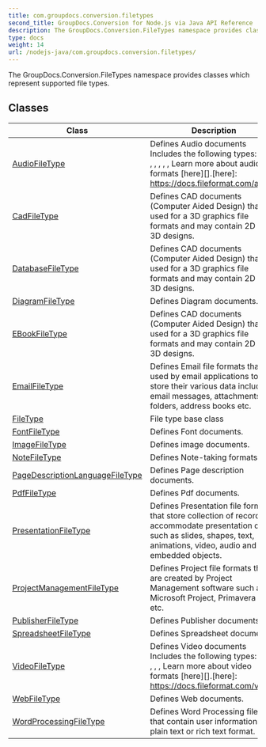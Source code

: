 ```yaml
---
title: com.groupdocs.conversion.filetypes
second_title: GroupDocs.Conversion for Node.js via Java API Reference
description: The GroupDocs.Conversion.FileTypes namespace provides classes which represent supported file types.
type: docs
weight: 14
url: /nodejs-java/com.groupdocs.conversion.filetypes/
---
```


The GroupDocs.Conversion.FileTypes namespace provides classes which represent supported file types.


## Classes

| Class | Description |
| --- | --- |
| [AudioFileType](../com.groupdocs.conversion.filetypes/audiofiletype) | Defines Audio documents Includes the following types: , , , , , , , , , Learn more about audio formats [here][].[here]: https://docs.fileformat.com/audio/ |
| [CadFileType](../com.groupdocs.conversion.filetypes/cadfiletype) | Defines CAD documents (Computer Aided Design) that are used for a 3D graphics file formats and may contain 2D or 3D designs. |
| [DatabaseFileType](../com.groupdocs.conversion.filetypes/databasefiletype) | Defines CAD documents (Computer Aided Design) that are used for a 3D graphics file formats and may contain 2D or 3D designs. |
| [DiagramFileType](../com.groupdocs.conversion.filetypes/diagramfiletype) | Defines Diagram documents. |
| [EBookFileType](../com.groupdocs.conversion.filetypes/ebookfiletype) | Defines CAD documents (Computer Aided Design) that are used for a 3D graphics file formats and may contain 2D or 3D designs. |
| [EmailFileType](../com.groupdocs.conversion.filetypes/emailfiletype) | Defines Email file formats that are used by email applications to store their various data including email messages, attachments, folders, address books etc. |
| [FileType](../com.groupdocs.conversion.filetypes/filetype) | File type base class |
| [FontFileType](../com.groupdocs.conversion.filetypes/fontfiletype) | Defines Font documents. |
| [ImageFileType](../com.groupdocs.conversion.filetypes/imagefiletype) | Defines image documents. |
| [NoteFileType](../com.groupdocs.conversion.filetypes/notefiletype) | Defines Note-taking formats. |
| [PageDescriptionLanguageFileType](../com.groupdocs.conversion.filetypes/pagedescriptionlanguagefiletype) | Defines Page description documents. |
| [PdfFileType](../com.groupdocs.conversion.filetypes/pdffiletype) | Defines Pdf documents. |
| [PresentationFileType](../com.groupdocs.conversion.filetypes/presentationfiletype) | Defines Presentation file formats that store collection of records to accommodate presentation data such as slides, shapes, text, animations, video, audio and embedded objects. |
| [ProjectManagementFileType](../com.groupdocs.conversion.filetypes/projectmanagementfiletype) | Defines Project file formats that are created by Project Management software such as Microsoft Project, Primavera P6 etc. |
| [PublisherFileType](../com.groupdocs.conversion.filetypes/publisherfiletype) | Defines Publisher documents. |
| [SpreadsheetFileType](../com.groupdocs.conversion.filetypes/spreadsheetfiletype) | Defines Spreadsheet documents. |
| [VideoFileType](../com.groupdocs.conversion.filetypes/videofiletype) | Defines Video documents Includes the following types: , , , , , , , Learn more about video formats [here][].[here]: https://docs.fileformat.com/video/ |
| [WebFileType](../com.groupdocs.conversion.filetypes/webfiletype) | Defines Web documents. |
| [WordProcessingFileType](../com.groupdocs.conversion.filetypes/wordprocessingfiletype) | Defines Word Processing files that contain user information in plain text or rich text format. |
